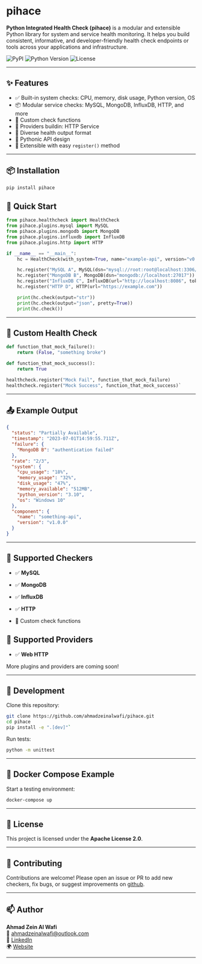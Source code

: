 # pihace

**Python Integrated Health Check (pihace)** is a modular and extensible Python library for system and service health monitoring. It helps you build consistent, informative, and developer-friendly health check endpoints or tools across your applications and infrastructure.

![PyPI](https://img.shields.io/pypi/v/pihace)
![Python Version](https://img.shields.io/pypi/pyversions/pihace)
![License](https://img.shields.io/pypi/l/pihace)

---

## ✨ Features

- ✅ Built-in system checks: CPU, memory, disk usage, Python version, OS
- 📦 Modular service checks: MySQL, MongoDB, InfluxDB, HTTP, and more
- 🧩 Custom check functions
- 📧 Providers buildin: HTTP Service
- 🧾 Diverse health output format
- 🐍 Pythonic API design
- 🔧 Extensible with easy `register()` method

---

## 📦 Installation

```bash
pip install pihace
```

🚀 Quick Start
--------------

```python
from pihace.healthcheck import HealthCheck
from pihace.plugins.mysql import MySQL
from pihace.plugins.mongodb import MongoDB
from pihace.plugins.influxdb import InfluxDB
from pihace.plugins.http import HTTP

if __name__ == "__main__":
    hc = HealthCheck(with_system=True, name="example-api", version="v0.1.0")

    hc.register("MySQL A", MySQL(dsn="mysql://root:root@localhost:3306/testdb"), timeout=5, retries=2)
    hc.register("MongoDB B", MongoDB(dsn="mongodb://localhost:27017"))
    hc.register("InfluxDB C", InfluxDB(url="http://localhost:8086", token="admintoken", org="myorg"))
    hc.register("HTTP D", HTTP(url="https://example.com"))

    print(hc.check(output="str"))
    print(hc.check(output="json", pretty=True))
    print(hc.check())
```

* * * * *

🧪 Custom Health Check
----------------------

```python
def function_that_mock_failure():
    return (False, "something broke")

def function_that_mock_success():
    return True

healthcheck.register("Mock Fail", function_that_mock_failure)
healthcheck.register("Mock Success", function_that_mock_success)`
```
* * * * *

📤 Example Output
-----------------

```json
{
  "status": "Partially Available",
  "timestamp": "2023-07-01T14:59:55.711Z",
  "failure": {
    "MongoDB B": "authentication failed"
  },
  "rate": "2/3",
  "system": {
    "cpu_usage": "18%",
    "memory_usage": "32%",
    "disk_usage": "47%",
    "memory_available": "512MB",
    "python_version": "3.10",
    "os": "Windows 10"
  },
  "component": {
    "name": "something-api",
    "version": "v1.0.0"
  }
}
```

* * * * *

🔌 Supported Checkers
---------------------

-   ✅ **MySQL**

-   ✅ **MongoDB**

-   ✅ **InfluxDB**

-   ✅ **HTTP**

-   🧩 Custom check functions

🔌 Supported Providers
---------------------

-   ✅ **Web HTTP**

More plugins and providers are coming soon!

* * * * *

🧰 Development
--------------

Clone this repository:

```bash
git clone https://github.com/ahmadzeinalwafi/pihace.git
cd pihace
pip install -e ".[dev]"`
```
Run tests:

``` bash
python -m unittest
```

* * * * *

🐳 Docker Compose Example
-------------------------

Start a testing environment:

```bash
docker-compose up
```

* * * * *

📜 License
----------

This project is licensed under the **Apache License 2.0**.

* * * * *

🤝 Contributing
---------------

Contributions are welcome! Please open an issue or PR to add new checkers, fix bugs, or suggest improvements on [github](https://github.com/ahmadzeinalwafi/pihace/issues).

* * * * *

📫 Author
---------

**Ahmad Zein Al Wafi**\
📧 ahmadzeinalwafi@outlook.com\
🔗 [LinkedIn](https://linkedin.com/in/ahmad-zein-al-wafi)\
🌍 [Website](https://ahmadzeinalwafi.my.id)

* * * * *